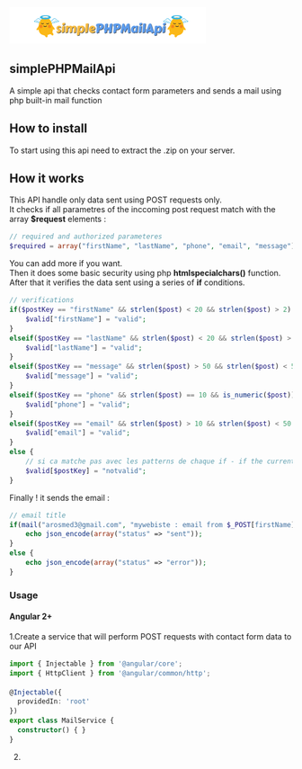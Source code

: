 ![alt text](https://raw.githubusercontent.com/medaros/simplePHPMailApi/master/simplephpmailapi_logo.png)
## simplePHPMailApi
A simple api that checks contact form parameters and sends a mail using php built-in mail function

## How to install
To start using this api need to extract the .zip on your server.  

## How it works
This API handle only data sent using POST requests only.  
It checks if all parametres of the inccoming post request match with the array **$request** elements :  

```php
// required and authorized parameteres
$required = array("firstName", "lastName", "phone", "email", "message");
```

You can add more if you want.  
Then it does some basic security using php **htmlspecialchars()** function.  
After that it verifies the data sent using a series of **if** conditions.  

```php
// verifications
if($postKey == "firstName" && strlen($post) < 20 && strlen($post) > 2) {
    $valid["firstName"] = "valid";
}
elseif($postKey == "lastName" && strlen($post) < 20 && strlen($post) > 2) {
    $valid["lastName"] = "valid";
}
elseif($postKey == "message" && strlen($post) > 50 && strlen($post) < 500) {
    $valid["message"] = "valid";   
}
elseif($postKey == "phone" && strlen($post) == 10 && is_numeric($post)) {
    $valid["phone"] = "valid";
}
elseif($postKey == "email" && strlen($post) > 10 && strlen($post) < 50 && preg_match("/^[_a-z0-9-]+(\.[_a-z0-9-]+)*@[a-z0-9-]+(\.[a-z0-9-]+)*(\.[a-z]{2,3})$/", $post)) {
    $valid["email"] = "valid"; 
}
else {
    // si ca matche pas avec les patterns de chaque if - if the current input does not match with it corresponding regex
    $valid[$postKey] = "notvalid";
}
```  
Finally ! it sends the email :  
```php
// email title
if(mail("arosmed3@gmail.com", "mywebiste : email from $_POST[firstName] $_POST[lastName]", $message, $headers)) {
    echo json_encode(array("status" => "sent"));
}
else {
    echo json_encode(array("status" => "error"));
}
```

### Usage

#### Angular 2+

1.Create a service that will perform POST requests with contact form data to our API  

```typescript
import { Injectable } from '@angular/core';
import { HttpClient } from '@angular/common/http';

@Injectable({
  providedIn: 'root'
})
export class MailService {
  constructor() { }
}
```

2.
